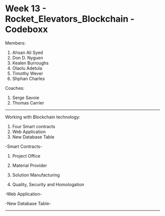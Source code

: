 # Week 13 - Rocket_Elevators_Blockchain - Codeboxx

Members:
1. Ahsan Ali Syed
2. Don D. Nyguen 
3. Kealen Burroughs
4. Olaolu Adetula
5. Timothy Wever
6. Shphan Charles

Coaches:
1. Serge Savoie
2. Thomas Carrier

-------------------------------------------------------------------------

Working with Blockchain technology:

1. Four Smart contracts
2. Web Application 
3. New Database Table 

-Smart Contracts-

1. Project Office


2. Material Provider


3. Solution Manufacturing


4. Quality, Security and Homologation



-Web Application-



-New Database Table-


-------------------------------------------------------------------------
